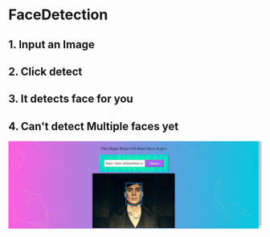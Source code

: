 ### <h1>FaceDetection</h1>
<h2>1. Input an Image</h2>
<h2>2. Click detect</h2>
<h2>3. It detects face for you</h2>
<h2>4. Can't detect Multiple faces yet </h2>
<img src = "public/preview.png">
